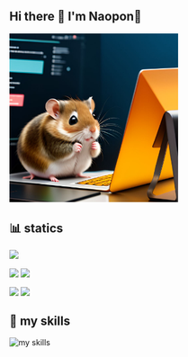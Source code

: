 ## Hi there 👋 I'm Naopon🐹

<img src="/images/myedit_ai_image_0130162109.jpg" width= "300px" >

## 📊 statics
![](http://github-profile-summary-cards.vercel.app/api/cards/profile-details?username=naopon-hamumu&theme=react)

![](http://github-profile-summary-cards.vercel.app/api/cards/repos-per-language?username=naopon-hamumu&theme=react)
![](http://github-profile-summary-cards.vercel.app/api/cards/most-commit-language?username=naopon-hamumu&theme=react)

![](http://github-profile-summary-cards.vercel.app/api/cards/stats?username=naopon-hamumu&theme=react)
![](http://github-profile-summary-cards.vercel.app/api/cards/productive-time?username=naopon-hamumu&theme=react&utcOffset=8)

## 🌱 my skills
<img alt="my skills" src="https://skillicons.dev/icons?theme=light&perline=8&i=html,css,js,ruby,rails,bootstrap,python,git,github,figma,docker,postgresql" />

<!--
**naopon-hamumu/naopon-hamumu** is a ✨ _special_ ✨ repository because its `README.md` (this file) appears on your GitHub profile.

Here are some ideas to get you started:

- 🔭 I’m currently working on ...
- 🌱 I’m currently learning ...
- 👯 I’m looking to collaborate on ...
- 🤔 I’m looking for help with ...
- 💬 Ask me about ...
- 📫 How to reach me: ...
- 😄 Pronouns: ...
- ⚡ Fun fact: ...
-->
